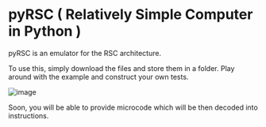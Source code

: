 # pyRSC ( Relatively Simple Computer in Python )

pyRSC is an emulator for the RSC architecture.

To use this, simply download the files and store them in a folder.
Play around with the example and construct your own tests.

![image](https://user-images.githubusercontent.com/74928681/197368433-a852a871-f8ea-4730-85e1-a57eb4402e87.png)


Soon, you will be able to provide microcode which will be then decoded into instructions.
